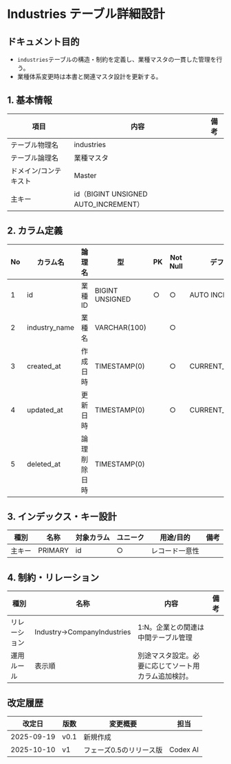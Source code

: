 # Industries テーブル詳細設計

## ドキュメント目的
- `industries`テーブルの構造・制約を定義し、業種マスタの一貫した管理を行う。
- 業種体系変更時は本書と関連マスタ設計を更新する。

## 1. 基本情報
| 項目 | 内容 | 備考 |
|---|---|---|
| テーブル物理名 | industries |  |
| テーブル論理名 | 業種マスタ |  |
| ドメイン/コンテキスト | Master |  |
| 主キー | id（BIGINT UNSIGNED AUTO_INCREMENT） |  |

## 2. カラム定義
| No | カラム名 | 論理名 | 型 | PK | Not Null | デフォルト | 説明/業務ルール | 備考 |
|---|---|---|---|---|---|---|---|---|
| 1 | id | 業種ID | BIGINT UNSIGNED | ○ | ○ | AUTO INCREMENT | システム採番。 |  |
| 2 | industry_name | 業種名 | VARCHAR(100) |  | ○ |  | 表示業種名。 |  |
| 3 | created_at | 作成日時 | TIMESTAMP(0) |  | ○ | CURRENT_TIMESTAMP | Laravel標準。 |  |
| 4 | updated_at | 更新日時 | TIMESTAMP(0) |  | ○ | CURRENT_TIMESTAMP | Laravel標準。 | on update CURRENT_TIMESTAMP |
| 5 | deleted_at | 論理削除日時 | TIMESTAMP(0) |  |  |  | `softDeletes()`。 |  |

## 3. インデックス・キー設計
| 種別 | 名称 | 対象カラム | ユニーク | 用途/目的 | 備考 |
|---|---|---|---|---|---|
| 主キー | PRIMARY | id | ○ | レコード一意性 |  |

## 4. 制約・リレーション
| 種別 | 名称 | 内容 | 備考 |
|---|---|---|---|
| リレーション | Industry→CompanyIndustries | 1:N。企業との関連は中間テーブル管理 |  |
| 運用ルール | 表示順 | 別途マスタ設定。必要に応じてソート用カラム追加検討。 |  |

## 改定履歴
| 改定日 | 版数 | 変更概要 | 担当 |
|---|---|---|---|
| 2025-09-19 | v0.1 | 新規作成 |  |
| 2025-10-10 | v1 | フェーズ0.5のリリース版 | Codex AI |